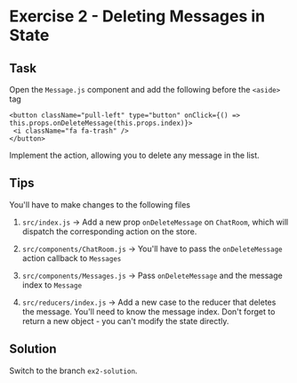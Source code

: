 # Exercise 2 - Deleting Messages in State

## Task

Open the `Message.js` component and add the following before the `<aside>` tag
 
```
<button className="pull-left" type="button" onClick={() => this.props.onDeleteMessage(this.props.index)}>
 <i className="fa fa-trash" />
</button>
```

Implement the action, allowing you to delete any message in the list. 

## Tips

You'll have to make changes to the following files

1. `src/index.js` -> Add a new prop `onDeleteMessage` on `ChatRoom`, which will dispatch the corresponding action on the store.

2. `src/components/ChatRoom.js` -> You'll have to pass the `onDeleteMessage` action callback to `Messages`

3. `src/components/Messages.js` -> Pass `onDeleteMessage` and the message index to `Message`

4. `src/reducers/index.js` -> Add a new case to the reducer that deletes the message. You'll need to know the message index. Don't forget to return a
new object - you can't modify the state directly. 

## Solution

Switch to the branch `ex2-solution`.
